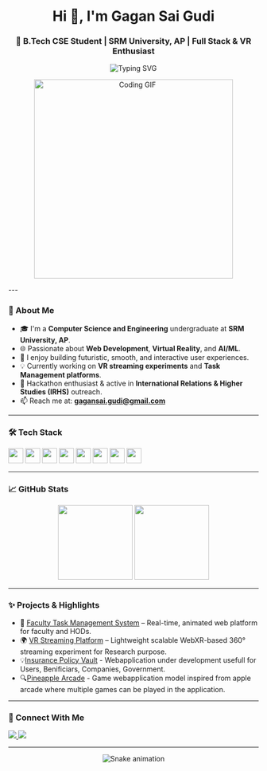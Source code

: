 <h1 align="center">Hi 👋, I'm Gagan Sai Gudi</h1>
<h3 align="center">🚀 B.Tech CSE Student | SRM University, AP | Full Stack & VR Enthusiast</h3>

<p align="center">
  <img src="https://readme-typing-svg.demolab.com?font=Fira+Code&size=22&duration=3000&pause=1000&color=00F7FF&center=true&vCenter=true&multiline=true&width=600&height=100&lines=Passionate+about+Web+%26+VR+Tech;Always+Building+Cool+Stuff!" alt="Typing SVG" />
</p>
<p align="center">
  <img src="https://user-images.githubusercontent.com/68038931/147838946-616b4ed7-2e9c-4c03-8cdd-65b2b00b2d79.gif" width="400" alt="Coding GIF" />
</p>
---

### 🌟 About Me

- 🎓 I'm a **Computer Science and Engineering** undergraduate at **SRM University, AP**.
- 🌐 Passionate about **Web Development**, **Virtual Reality**, and **AI/ML**.
- 🧠 I enjoy building futuristic, smooth, and interactive user experiences.
- 💡 Currently working on **VR streaming experiments** and **Task Management platforms**.
- 🧩 Hackathon enthusiast & active in **International Relations & Higher Studies (IRHS)** outreach.
- 📫 Reach me at: **gagansai.gudi@gmail.com**

---

### 🛠️ Tech Stack

<div align="left">
  <img src="https://cdn.jsdelivr.net/gh/devicons/devicon/icons/javascript/javascript-original.svg" height="30" />
  <img src="https://cdn.jsdelivr.net/gh/devicons/devicon/icons/typescript/typescript-original.svg" height="30" />
  <img src="https://cdn.jsdelivr.net/gh/devicons/devicon/icons/react/react-original.svg" height="30" />
  <img src="https://cdn.jsdelivr.net/gh/devicons/devicon/icons/html5/html5-original.svg" height="30" />
  <img src="https://cdn.jsdelivr.net/gh/devicons/devicon/icons/css3/css3-original.svg" height="30" />
  <img src="https://cdn.jsdelivr.net/gh/devicons/devicon/icons/python/python-original.svg" height="30" />
  <img src="https://cdn.jsdelivr.net/gh/devicons/devicon/icons/c/c-original.svg" height="30" />
  <img src="https://cdn.jsdelivr.net/gh/devicons/devicon/icons/cplusplus/cplusplus-original.svg" height="30" />
</div>

---

### 📈 GitHub Stats

<div align="center">
  <img src="https://github-readme-stats.vercel.app/api?username=Gagansai9&show_icons=true&theme=dracula&hide_border=false" height="150" />
  <img src="https://github-readme-stats.vercel.app/api/top-langs/?username=Gagansai9&layout=compact&theme=dracula&hide_border=false" height="150" />
</div>

---

### ✨ Projects & Highlights

- 🎯 [Faculty Task Management System](https://github.com/Gagansai9/TaskManager) – Real-time, animated web platform for faculty and HODs.
- 🌍 [VR Streaming Platform](https://github.com/Gagansai9/VR-Research) – Lightweight scalable WebXR-based 360° streaming experiment for Research purpose.
- 💡[Insurance Policy Vault](https://github.com/Gagansai9/Policy-Vault) - Webapplication under development usefull for Users, Benificiars, Companies, Government.
- 🔍[Pineapple Arcade](https://github.com/Gagansai9/Pineapple_Arcade-Using-ReactJS) - Game webapplication model inspired from apple arcade where multiple games can be played in the application.

---

### 🔗 Connect With Me

<p>
  <a href="mailto:gagansai.gudi@gmail.com">
    <img src="https://img.shields.io/badge/-Gmail-D14836?logo=gmail&logoColor=white&style=for-the-badge" />
  </a>
  <a href="https://www.linkedin.com/in/gagan-sai-gudi">
    <img src="https://img.shields.io/badge/-LinkedIn-0077B5?logo=linkedin&logoColor=white&style=for-the-badge" />
  </a>
</p>

---

<p align="center">
  <img src="https://raw.githubusercontent.com/maurodesouza/maurodesouza/output/snake.svg" alt="Snake animation" />
</p>
